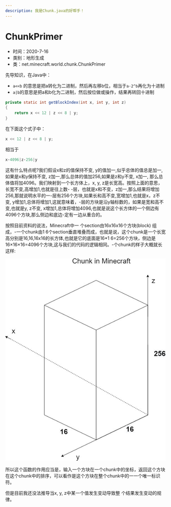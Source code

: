 ```yaml
---
description: 我是Chunk.java的好帮手！
---
```


# ChunkPrimer



* 时间：2020-7-16
* 类别：地形生成
* 类：net.minecraft.world.chunk.ChunkPrimer

先导知识，在Java中：

* `a<<b` 的意思是把a转化为二进制，然后再左移b位，相当于`a·2^b`再化为十进制
* `a|b`的意思是把a和b化为二进制，然后按位做或操作，结果再转回十进制

```java
private static int getBlockIndex(int x, int y, int z)
{
    return x << 12 | z << 8 | y;
}
```

在下面这个式子中：

```java
x << 12 | z << 8 | y;
```

相当于

```java
x·4096|z·256|y
```

这有什么特点呢?我们假设x和z的值保持不变, y的值加一,似乎总体的值总是加一,如果是x和y保持不变, z加一,那么总体的值加256,如果是z和y不变, x加一, 那么总体值将加4096。我们映射到一个长方体上，x, y, z是长宽高。按照上面的意思，长宽不变,高增加1,也就是往上数- -层，也就是x和不变，z加一,那么结果将增加256,那就说明水平的一-层有256个方块,如果长和高不变,宽增加1,也就是x，z不变, y增加1,总体将增加1,这就意味着，-层的方块是沿y轴标数的，如果是宽和高不变,也就是y, z不变, x增加1,总体将增加4096,也就是说这个长方体的一个侧边有4096个方块,那么侧边和底边-定有一边从重合的。

按照目前资料的说法，Minecraft中一 个section由16x16x16个方块\(block\) 组成，-一个chunk由1 6个section垂直堆叠而成，也就是说，这个chunk是一个长宽高分别是16,16,16x16的长方体,也就是它的底面是16\*1 6=256个方块，侧边是16×16×16=4096个方块,这与我们的代码的逻辑相同。-个chunk的样子大概就长这样:

![chunk](../.gitbook/assets/chunkprimer-chunk.jpg)

所以这个函数的作用应当是，输入一个方块在一个chunk中的坐标，返回这个方块在这个chunk中的排序，可以看作是这个方块在整个chunk中的一一个唯一标识符。

但是目前我还没法推导当x, y, z中某一个值发生变动导致整 个结果发生变动的规律。

